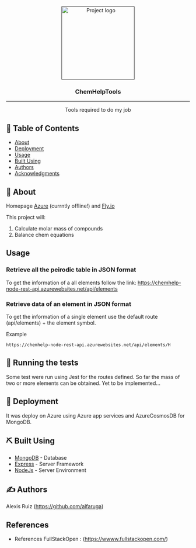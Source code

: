 <p align="center">
  <a href="" rel="noopener">
 <img width=200px height=200px src="https://i.imgur.com/6wj0hh6.jpg" alt="Project logo"></a>
</p>

<h3 align="center">ChemHelpTools</h3>

<div align="center">

</div>

---

<p align="center">
Tools required to do my job
</p>

## 📝 Table of Contents

- [About](#about)
- [Deployment](#deployment)
- [Usage](#usage)
- [Built Using](#built_using)
- [Authors](#authors)
- [Acknowledgments](#acknowledgement)

## 🧐 About <a name = "about"></a>
Homepage [Azure](https://chemhelp-node-rest-api.azurewebsites.net/) (currntly offline!) and [Fly.io](https://chem-helper1st.fly.dev/)

This project will:
 
 1) Calculate molar mass of compounds
 2) Balance chem equations


## Usage 

### Retrieve all the peirodic table in JSON format

To get the information of a all elements follow the link:
https://chemhelp-node-rest-api.azurewebsites.net/api/elements

### Retrieve data of an element in JSON format

To get the information of a single element use the default route (api/elements) + the element symbol.

Example

```
https://chemhelp-node-rest-api.azurewebsites.net/api/elements/H
```

## 🔧 Running the tests <a name = "tests"></a>

Some test were run using Jest for the routes defined. So far the mass of two or more elements can be obtained. Yet to be implemented...
## 🚀 Deployment <a name = "deployment"></a>

It was deploy on Azure using Azure app services and AzureCosmosDB for MongoDB.

## ⛏️ Built Using <a name = "built_using"></a>

- [MongoDB](https://www.mongodb.com/) - Database
- [Express](https://expressjs.com/) - Server Framework
- [NodeJs](https://nodejs.org/en/) - Server Environment

## ✍️ Authors <a name = "authors"></a>

Alexis Ruiz (https://github.com/alfaruga)

##  References <a name = "acknowledgement"></a>

- References FullStackOpen : (https://wwww.fullstackopen.com/)
